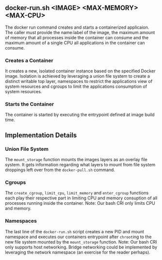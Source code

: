 ## docker-run.sh \<IMAGE\> \<MAX-MEMORY\> \<MAX-CPU\>
The docker run command creates and starts a containerized applicaion.  The caller must provide the name:label of the image, the maximum amount of memory that all processes inside the container can consume and the maximum amount of a single CPU all applications in the container can consume.
### Creates a Container
It creates a new, isolated container instance based on the specified Docker image. Isolation is achieved by leveraging a union file system to create a distinct writable top layer, namespaces to restrict the applications view of system resources and cgroups to limit the applications consumption of system resources.
### Starts the Container
The container is started by executing the entrypoint defined at image build time.
## Implementation Details
### Union File System
The `mount_storage` function mounts the images layers as an overlay file system. It gets information regarding what layers to mount from file system droppings left over from the `docker-pull.sh` command. 
### Cgroups
The `create_cgroup`, `limit_cpu`, `limit_memory` and `enter_cgroup` functions each play their respective part in limiting CPU and memory consuption of all processes running inside the container.  Note: Our bash CRI only limits CPU and memory.
### Namespaces
The last line of the `docker-run.sh` script creates a new PID and mount namespace and executes our containers entrypoint after `chroot`ing to the new file system mounted by the `mount_storage` function.  Note: Our bash CRI only supports host networking.  Bridge networking could be implemented by leveraging the network namespace (an exercise for the reader perhaps).
